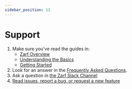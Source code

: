 ```yaml
---
sidebar_position: 11
---
```


# Support

1. Make sure you've read the guides in:
   - [Zarf Overview](./0-zarf-overview.md)
   - [Understanding the Basics](1-getting-started/0-understand-the-basics.md)
   - [Getting Started](./1-getting-started/index.md)
2. Look for an answer in the [Frequently Asked Questions](./8-faq.md).
3. Ask a question in [the Zarf Slack Channel](https://kubernetes.slack.com/archives/C03B6BJAUJ3)
4. [Read issues, report a bug, or request a new feature](https://github.com/defenseunicorns/zarf/issues)
